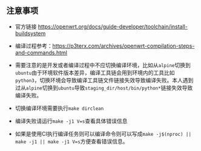 ## 注意事项

* 官方链接
https://openwrt.org/docs/guide-developer/toolchain/install-buildsystem

* 编译过程参考：https://p3terx.com/archives/openwrt-compilation-steps-and-commands.html

* 需要注意的是开发或者编译过程中不应切换编译环境，比如从`alpine`切换到`ubuntu`由于环境软件版本差异，编译工具链会用到环境内的工具比如`python3`，切换环境会导致编译工具链文件链接失效导致编译失败。本人遇到过从`alpine`切换到`ubuntu`导致`staging_dir/host/bin/python*`链接失效导致编译失败。

* 切换编译环境需要执行`make dirclean`

* 编译失败请运行`make -j1 V=s`查看具体错误信息

* 如果是使用CI执行编译任务则可以编译命令则可以写成`make -j$(nproc) || make -j1 || make -j1 V=s`方便查看错误信息。
